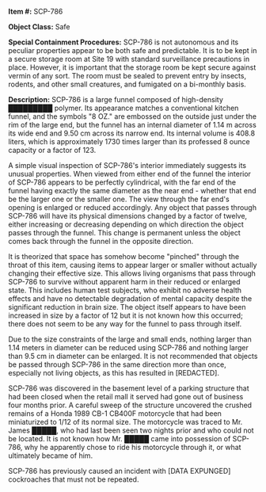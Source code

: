 **Item #:** SCP-786

**Object Class:** Safe

**Special Containment Procedures:** SCP-786 is not autonomous and its peculiar properties appear to be both safe and predictable. It is to be kept in a secure storage room at Site 19 with standard surveillance precautions in place. However, it is important that the storage room be kept secure against vermin of any sort. The room must be sealed to prevent entry by insects, rodents, and other small creatures, and fumigated on a bi-monthly basis.

**Description:** SCP-786 is a large funnel composed of high-density █████████ polymer. Its appearance matches a conventional kitchen funnel, and the symbols "8 OZ." are embossed on the outside just under the rim of the large end, but the funnel has an internal diameter of 1.14 m across its wide end and 9.50 cm across its narrow end. Its internal volume is 408.8 liters, which is approximately 1730 times larger than its professed 8 ounce capacity or a factor of 123.

A simple visual inspection of SCP-786's interior immediately suggests its unusual properties. When viewed from either end of the funnel the interior of SCP-786 appears to be perfectly cylindrical, with the far end of the funnel having exactly the same diameter as the near end - whether that end be the larger one or the smaller one. The view through the far end's opening is enlarged or reduced accordingly. Any object that passes through SCP-786 will have its physical dimensions changed by a factor of twelve, either increasing or decreasing depending on which direction the object passes through the funnel. This change is permanent unless the object comes back through the funnel in the opposite direction.

It is theorized that space has somehow become "pinched" through the throat of this item, causing items to appear larger or smaller without actually changing their effective size. This allows living organisms that pass through SCP-786 to survive without apparent harm in their reduced or enlarged state. This includes human test subjects, who exhibit no adverse health effects and have no detectable degradation of mental capacity despite the significant reduction in brain size. The object itself appears to have been increased in size by a factor of 12 but it is not known how this occurred; there does not seem to be any way for the funnel to pass through itself.

Due to the size constraints of the large and small ends, nothing larger than 1.14 meters in diameter can be reduced using SCP-786 and nothing larger than 9.5 cm in diameter can be enlarged. It is not recommended that objects be passed through SCP-786 in the same direction more than once, especially not living objects, as this has resulted in \[REDACTED\].

SCP-786 was discovered in the basement level of a parking structure that had been closed when the retail mall it served had gone out of business four months prior. A careful sweep of the structure uncovered the crushed remains of a Honda 1989 CB-1 CB400F motorcycle that had been miniaturized to 1/12 of its normal size. The motorcycle was traced to Mr. James █████, who had last been seen two nights prior and who could not be located. It is not known how Mr. █████ came into possession of SCP-786, why he apparently chose to ride his motorcycle through it, or what ultimately became of him.

SCP-786 has previously caused an incident with \[DATA EXPUNGED\] cockroaches that must not be repeated.